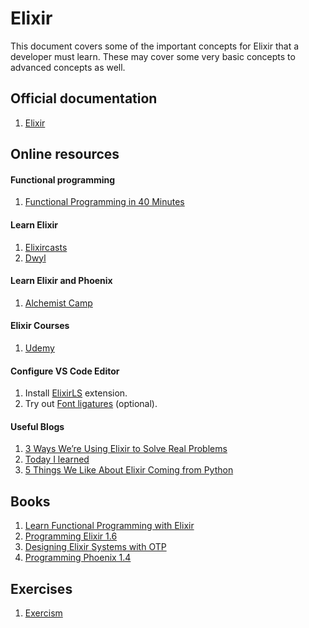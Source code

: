 # Elixir

This document covers some of the important concepts for Elixir that a developer must learn. These may cover some very basic concepts to advanced concepts as well.

## Official documentation

1. [Elixir](https://elixir-lang.org/docs.html)

## Online resources

#### Functional programming

1. [Functional Programming in 40 Minutes](https://www.youtube.com/watch?v=0if71HOyVjY)

#### Learn Elixir

1. [Elixircasts](https://elixircasts.io/series/learn-elixir)
1. [Dwyl](https://github.com/dwyl/learn-elixir)

#### Learn Elixir and Phoenix

1. [Alchemist Camp](https://alchemist.camp/)

#### Elixir Courses

1. [Udemy](https://www.udemy.com/course/the-complete-elixir-and-phoenix-bootcamp-and-tutorial/)

#### Configure VS Code Editor
1. Install [ElixirLS](https://thinkingelixir.com/elixir-in-vs-code/) extension.
1. Try out [Font ligatures](https://chemidy.medium.com/enabling-font-ligatures-on-visual-studio-code-19b71150d600) (optional).

#### Useful Blogs

1. [3 Ways We’re Using Elixir to Solve Real Problems](https://medium.com/mobileforgood/3-ways-were-using-elixir-to-solve-real-problems-bd62180b2bdc)
1. [Today I learned](https://til.hashrocket.com/elixir)
1. [5 Things We Like About Elixir Coming from Python](https://medium.com/mobileforgood/5-things-we-like-about-elixir-coming-from-python-c19cbae7484d)

## Books

1. [Learn Functional Programming with Elixir](https://pragprog.com/titles/cdc-elixir/learn-functional-programming-with-elixir/)
1. [Programming Elixir 1.6](https://pragprog.com/titles/elixir16/programming-elixir-1-6/)
1. [Designing Elixir Systems with OTP](https://pragprog.com/titles/jgotp/designing-elixir-systems-with-otp/)
1. [Programming Phoenix 1.4](https://pragprog.com/titles/phoenix14/programming-phoenix-1-4/)

## Exercises

1. [Exercism](https://exercism.io/tracks/elixir/)
